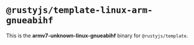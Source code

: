 # `@rustyjs/template-linux-arm-gnueabihf`

This is the **armv7-unknown-linux-gnueabihf** binary for `@rustyjs/template`.
